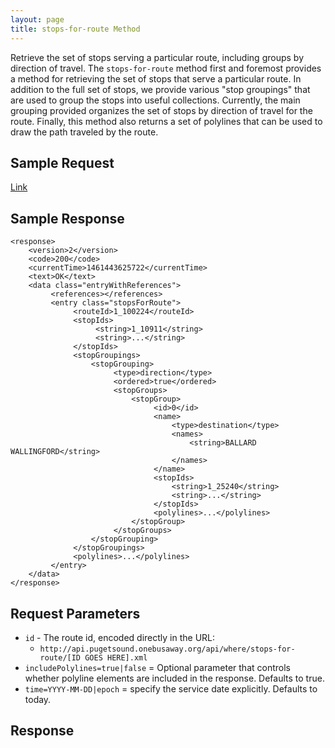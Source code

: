 ```yaml
---
layout: page
title: stops-for-route Method
---
```


Retrieve the set of stops serving a particular route, including groups by direction of travel.  The `stops-for-route` method first and foremost provides a method for retrieving the set of stops that serve a particular route.  In addition to the full set of stops, we provide various "stop groupings" that are used to group the stops into useful collections.  Currently, the main grouping provided organizes the set of stops by direction of travel  for the route.  Finally, this method also returns a set of polylines that can be used to draw the path traveled by the route.

## Sample Request

[Link](http://api.pugetsound.onebusaway.org/api/where/stops-for-route/1_100224.json?key=TEST)

## Sample Response

    <response>
        <version>2</version>
        <code>200</code>
        <currentTime>1461443625722</currentTime>
        <text>OK</text>
        <data class="entryWithReferences">
             <references></references>
             <entry class="stopsForRoute">
                  <routeId>1_100224</routeId>
                  <stopIds>
                       <string>1_10911</string>
                       <string>...</string>
                  </stopIds>
                  <stopGroupings>
                      <stopGrouping>
                           <type>direction</type>
                           <ordered>true</ordered>
                           <stopGroups>
                               <stopGroup>
                                    <id>0</id>
                                    <name>
                                        <type>destination</type>
                                        <names>
                                            <string>BALLARD WALLINGFORD</string>
                                        </names>
                                    </name>
                                    <stopIds>
                                        <string>1_25240</string>
                                        <string>...</string>
                                    </stopIds>
                                    <polylines>...</polylines>
                               </stopGroup>
                           </stopGroups>
                      </stopGrouping>
                  </stopGroupings>
                  <polylines>...</polylines>
             </entry>
        </data>
    </response>

## Request Parameters

* `id` - The route id, encoded directly in the URL:
    * `http://api.pugetsound.onebusaway.org/api/where/stops-for-route/[ID GOES HERE].xml`
* `includePolylines=true|false` = Optional parameter that controls whether polyline elements are included in the response.  Defaults to true.
* `time=YYYY-MM-DD|epoch` = specify the service date explicitly.  Defaults to today.

## Response

